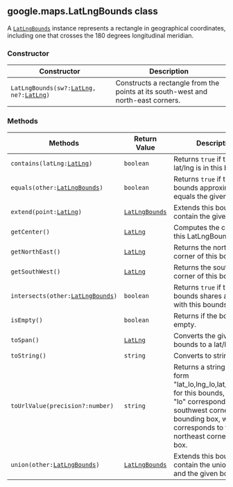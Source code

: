 <h2 id="LatLngBounds">
google.maps.LatLngBounds
class
</h2><p>A <code><a href="https://github.com/amenadiel/google-maps-documentation/blob/master/docs/google.maps.LatLngBounds.md">LatLngBounds</a></code> instance represents a rectangle in geographical coordinates, including one that crosses the 180 degrees longitudinal meridian.</p><h3>Constructor</h3><table summary="class LatLngBounds - Constructor" width="100%">
<thead>
<tr><th>Constructor</th>
<th>Description</th>
</tr></thead>
<tbody>
<tr>
<td><code>LatLngBounds(sw?:<a href="https://github.com/amenadiel/google-maps-documentation/blob/master/docs/google.maps.LatLng.md">LatLng</a>, ne?:<a href="https://github.com/amenadiel/google-maps-documentation/blob/master/docs/google.maps.LatLng.md">LatLng</a>)</code></td>
<td>Constructs a rectangle from the points at its south-west and north-east corners.</td>
</tr>
</tbody>
</table><h3>Methods</h3><table summary="class LatLngBounds - Methods" width="100%">
<thead>
<tr><th>Methods</th>
<th>Return Value</th>
<th>Description</th>
</tr></thead>
<tbody>
<tr>
<td><code>contains(latLng:<a href="https://github.com/amenadiel/google-maps-documentation/blob/master/docs/google.maps.LatLng.md">LatLng</a>)</code></td>
<td><code>boolean</code></td>
<td>Returns <code>true</code> if the given lat/lng is in this bounds.</td>
</tr>
<tr>
<td><code>equals(other:<a href="https://github.com/amenadiel/google-maps-documentation/blob/master/docs/google.maps.LatLngBounds.md">LatLngBounds</a>)</code></td>
<td><code>boolean</code></td>
<td>Returns <code>true</code> if this bounds approximately equals the given bounds.</td>
</tr>
<tr>
<td><code>extend(point:<a href="https://github.com/amenadiel/google-maps-documentation/blob/master/docs/google.maps.LatLng.md">LatLng</a>)</code></td>
<td><code><a href="https://github.com/amenadiel/google-maps-documentation/blob/master/docs/google.maps.LatLngBounds.md">LatLngBounds</a></code></td>
<td>Extends this bounds to contain the given point.</td>
</tr>
<tr>
<td><code>getCenter()</code></td>
<td><code><a href="https://github.com/amenadiel/google-maps-documentation/blob/master/docs/google.maps.LatLng.md">LatLng</a></code></td>
<td>Computes the center of this LatLngBounds</td>
</tr>
<tr>
<td><code>getNorthEast()</code></td>
<td><code><a href="https://github.com/amenadiel/google-maps-documentation/blob/master/docs/google.maps.LatLng.md">LatLng</a></code></td>
<td>Returns the north-east corner of this bounds.</td>
</tr>
<tr>
<td><code>getSouthWest()</code></td>
<td><code><a href="https://github.com/amenadiel/google-maps-documentation/blob/master/docs/google.maps.LatLng.md">LatLng</a></code></td>
<td>Returns the south-west corner of this bounds.</td>
</tr>
<tr>
<td><code>intersects(other:<a href="https://github.com/amenadiel/google-maps-documentation/blob/master/docs/google.maps.LatLngBounds.md">LatLngBounds</a>)</code></td>
<td><code>boolean</code></td>
<td>Returns <code>true</code> if this bounds shares any points with this bounds.</td>
</tr>
<tr>
<td><code>isEmpty()</code></td>
<td><code>boolean</code></td>
<td>Returns if the bounds are empty.</td>
</tr>
<tr>
<td><code>toSpan()</code></td>
<td><code><a href="https://github.com/amenadiel/google-maps-documentation/blob/master/docs/google.maps.LatLng.md">LatLng</a></code></td>
<td>Converts the given map bounds to a lat/lng span.</td>
</tr>
<tr>
<td><code>toString()</code></td>
<td><code>string</code></td>
<td>Converts to string.</td>
</tr>
<tr>
<td><code>toUrlValue(precision?:number)</code></td>
<td><code>string</code></td>
<td>Returns a string of the form "lat_lo,lng_lo,lat_hi,lng_hi" for this bounds, where "lo" corresponds to the southwest corner of the bounding box, while "hi" corresponds to the northeast corner of that box.</td>
</tr>
<tr>
<td><code>union(other:<a href="https://github.com/amenadiel/google-maps-documentation/blob/master/docs/google.maps.LatLngBounds.md">LatLngBounds</a>)</code></td>
<td><code><a href="https://github.com/amenadiel/google-maps-documentation/blob/master/docs/google.maps.LatLngBounds.md">LatLngBounds</a></code></td>
<td>Extends this bounds to contain the union of this and the given bounds.</td>
</tr>
</tbody>
</table>